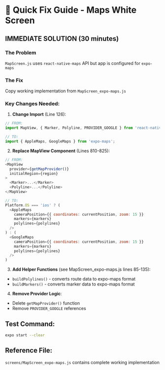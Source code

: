 # 🔧 Quick Fix Guide - Maps White Screen

## IMMEDIATE SOLUTION (30 minutes)

### The Problem
`MapScreen.js` uses `react-native-maps` API but app is configured for `expo-maps`

### The Fix
Copy working implementation from `MapScreen_expo-maps.js`

### Key Changes Needed:

1. **Change Import** (Line 126):
```javascript
// FROM:
import MapView, { Marker, Polyline, PROVIDER_GOOGLE } from 'react-native-maps';

// TO:
import { AppleMaps, GoogleMaps } from 'expo-maps';
```

2. **Replace MapView Component** (Lines 810-825):
```javascript
// FROM:
<MapView
  provider={getMapProvider()}
  initialRegion={region}
>
  <Marker>...</Marker>
  <Polyline>...</Polyline>
</MapView>

// TO:
Platform.OS === 'ios' ? (
  <AppleMaps
    cameraPosition={{ coordinates: currentPosition, zoom: 15 }}
    markers={markers}
    polylines={polylines}
  />
) : (
  <GoogleMaps
    cameraPosition={{ coordinates: currentPosition, zoom: 15 }}
    markers={markers}
    polylines={polylines}
  />
)
```

3. **Add Helper Functions** (see MapScreen_expo-maps.js lines 85-135):
- `buildPolylines()` - converts route data to expo-maps format
- `buildMarkers()` - converts marker data to expo-maps format

4. **Remove Provider Logic**:
- Delete `getMapProvider()` function
- Remove `PROVIDER_GOOGLE` references

## Test Command:
```bash
expo start --clear
```

## Reference File:
`screens/MapScreen_expo-maps.js` contains complete working implementation

